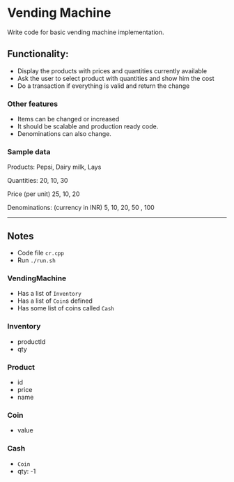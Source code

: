 # Vending Machine

Write code for basic vending machine implementation.

## Functionality: 

- Display the products with prices and quantities currently available
- Ask the user to select product with quantities and show him the cost
- Do a transaction if everything is valid and return the change 


### Other features

- Items can be changed or increased
- It should be scalable and production ready code.
- Denominations can also change.


### Sample data

Products: 
Pepsi, Dairy milk, Lays

Quantities:
20, 10, 30

Price  (per unit)
25, 10, 20

Denominations: (currency in INR)
5, 10, 20, 50 , 100 



-------

## Notes

- Code file `cr.cpp`
- Run `./run.sh`


### VendingMachine

- Has a list of `Inventory`
- Has a list of `Coin`s defined
- Has some list of coins called `Cash` 


### Inventory

- productId
- qty


### Product

- id
- price
- name


### Coin

- value


### Cash

- `Coin`
- qty: -1
